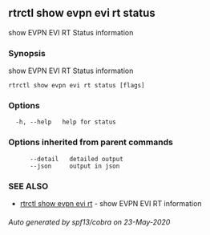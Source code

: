 ## rtrctl show evpn evi rt status

show EVPN EVI RT Status information

### Synopsis


show EVPN EVI RT Status information

```
rtrctl show evpn evi rt status [flags]
```

### Options

```
  -h, --help   help for status
```

### Options inherited from parent commands

```
      --detail   detailed output
      --json     output in json
```

### SEE ALSO
* [rtrctl show evpn evi rt](rtrctl_show_evpn_evi_rt.md)	 - show EVPN EVI RT information

###### Auto generated by spf13/cobra on 23-May-2020

